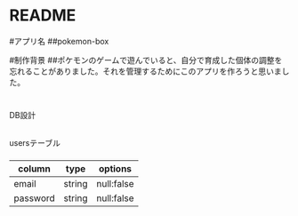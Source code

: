 # README

#アプリ名
##pokemon-box

#制作背景
##ポケモンのゲームで遊んでいると、自分で育成した個体の調整を忘れることがありました。それを管理するためにこのアプリを作ろうと思いました。

#
DB設計

##
usersテーブル

###
| column           |type               |options             |
|------------------|-------------------|--------------------|
| email            |string             |null:false          |
| password         |string             |null:false          |
